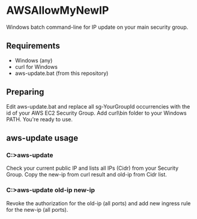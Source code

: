 # AWSAllowMyNewIP
Windows batch command-line for IP update on your main security group.

## Requirements
- Windows (any)
- curl for Windows
- aws-update.bat (from this repository)

## Preparing
Edit aws-update.bat and replace all sg-YourGroupId occurrencies with the id of your AWS EC2 Security Group.
Add curl\bin folder to your Windows PATH.
You're ready to use.

## aws-update usage

### C:\>aws-update
   Check your current public IP and lists all IPs (Cidr) from your Security Group.
   Copy the new-ip from curl result and old-ip from Cidr list.
   
### C:\>aws-update old-ip new-ip
   Revoke the authorization for the old-ip (all ports) and add new ingress rule for the new-ip (all ports).
  

